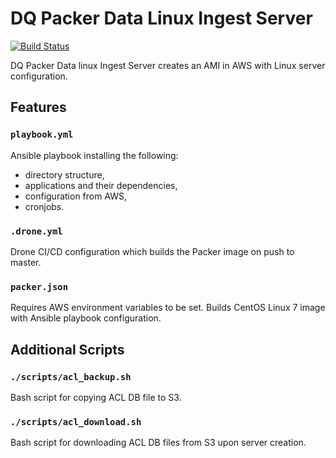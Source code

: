 # DQ Packer Data Linux Ingest Server

[![Build Status](https://drone.digital.homeoffice.gov.uk/api/badges/UKHomeOffice/dq-packer-data-linux-ingest-server/status.svg)](https://drone.digital.homeoffice.gov.uk/UKHomeOffice/dq-packer-data-linux-ingest-server)

DQ Packer Data linux Ingest Server creates an AMI in AWS with Linux server configuration.

## Features

### `playbook.yml`

Ansible playbook installing the following:
- directory structure,
- applications and their dependencies,
- configuration from AWS,
- cronjobs.

### `.drone.yml`

Drone CI/CD configuration which builds the Packer image on push to master.

### `packer.json`

Requires AWS environment variables to be set. Builds CentOS Linux 7 image with Ansible playbook configuration.


## Additional Scripts

### `./scripts/acl_backup.sh`
Bash script for copying ACL DB file to S3. <br>

### `./scripts/acl_download.sh`
Bash script for downloading ACL DB files from S3 upon server creation. <br>
